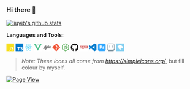 ### Hi there 👋

[![liuyib's github stats](https://github-readme-stats.vercel.app/api?username=liuyib&show_icons=true)](https://github.com/anuraghazra/github-readme-stats)

<!--
**liuyib/liuyib** is a ✨ _special_ ✨ repository because its `README.md` (this file) appears on your GitHub profile.

Here are some ideas to get you started:

- 🔭 I’m currently working on ...
- 🌱 I’m currently learning ...
- 👯 I’m looking to collaborate on ...
- 🤔 I’m looking for help with ...
- 💬 Ask me about ...
- 📫 How to reach me: ...
- 😄 Pronouns: ...
- ⚡ Fun fact: ...
-->

**Languages and Tools:**

<code><img height="20" src="./assets/javascript.svg" title="JavaScript"></code>
<code><img height="20" src="./assets/typescript.svg" title="TypeScript"></code>
<code><img height="20" src="./assets/react.svg" title="React"></code>
<code><img height="20" src="./assets/vue-dot-js.svg" title="Vue"></code>
<code><img height="20" src="./assets/stylus.svg" title="Stylus"></code>
<code><img height="20" src="./assets/git.svg" title="Git"></code>
<code><img height="20" src="./assets/node-dot-js.svg" title="Node.js"></code>
<code><img height="20" src="./assets/github.svg" title="Github"></code>
<code><img height="20" src="./assets/npm.svg" title="NPM"></code>
<code><img height="20" src="./assets/visualstudiocode.svg" title="Visual Studio Code"></code>
<code><img height="20" src="./assets/adobephotoshop.svg" title="PhotoShop"></code>
<code><img height="20" src="./assets/aseprite.svg" title="Aseprite"></code>
<code><img height="20" src="./assets/mdnwebdocs.svg" title="MDN Web Docs"></code>

> _Note: These icons all come from https://simpleicons.org/_, but fill colour by myself.


[![Page View](https://visitor-badge.glitch.me/badge?page_id=liuyib.liuyib)](https://github.com/jwenjian/visitor-badge)
